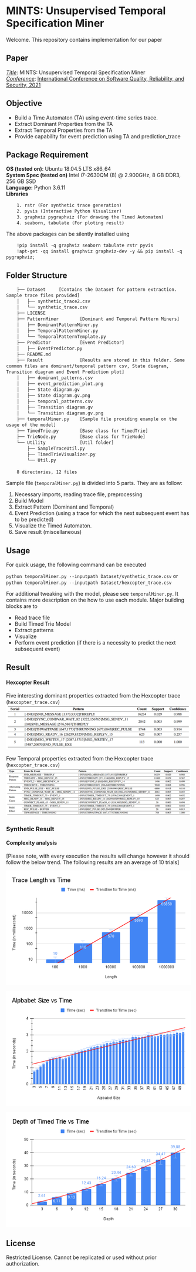 # MINTS: Unsupervised Temporal Specification Miner

Welcome. This repository contains implementation for our paper

## Paper
*<u>Title</u>*: MINTS: Unsupervised Temporal Specification Miner \
*<u>Conference</u>*: [International Conference on Software Quality, Reliability, and Security, 2021](https://qrs21.techconf.org/)


## Objective
* Build a Time Automaton (TA) using event-time series trace.
* Extract Dominant Properties from the TA
* Extract Temporal Properties from the TA
* Provide capability for event prediction using TA and prediction_trace

## Package Requirement

**OS (tested on)**: Ubuntu 18.04.5 LTS x86_64 \
**System Spec (tested on)** Intel i7-2630QM (8) @ 2.900GHz, 8 GB DDR3, 256 GB SSD \
**Language:** Python 3.6.11 \
**Libraries**

```
    1. rstr (For synthetic trace generation)
    2. pyvis (Interactive Python Visualizer)
    3. graphviz pygraphviz (For drawing the Timed Automaton)
    4. seaborn, tabulate (For ploting result)
```

The above packages can be silently installed using
```
    !pip install -q graphviz seaborn tabulate rstr pyvis
    !apt-get -qq install graphviz graphviz-dev -y && pip install -q pygraphviz;
```

## Folder Structure
```
    ├── Dataset     [Contains the Dataset for pattern extraction. Sample trace files provided]
    │   ├── synthetic_trace2.csv
    │   └── synthetic_trace.csv
    ├── LICENSE
    ├── PatternMiner        [Dominant and Temporal Pattern Miners]
    │   ├── DominantPatternMiner.py
    │   ├── TemporalPatternMiner.py
    │   └── TemporalPatternTemplate.py
    ├── Predictor           [Event Predictor]
    │   ├── EventPredictor.py
    ├── README.md
    ├── Result              [Results are stored in this folder. Some common files are dominant/temporal pattern csv, State diagram, Transition diagram and Event Prediction plot]
    │   ├── dominant_patterns.csv
    │   ├── event_prediction_plot.png
    │   ├── State diagram.gv
    │   ├── State diagram.gv.png
    │   ├── temporal_patterns.csv
    │   ├── Transition diagram.gv
    │   └── Transition diagram.gv.png
    ├── temporalMiner.py    [Sample file providing example on the usage of the model]
    ├── TimedTrie.py        [Base class for TimedTrie]
    ├── TrieNode.py         [Base class for TrieNode]
    └── Utility             [Util folder]
        ├── SampleTraceUtil.py
        ├── TimedTrieVisualizer.py
        └── Util.py
    
    8 directories, 12 files
```

Sample file (`temporalMiner.py`) is divided into 5 parts. They are as follow:

1. Necessary imports, reading trace file, preprocessing
2. Build Model
3. Extract Pattern (Dominant and Temporal)
4. Event Prediction (using a trace for which the next subsequent event has to be predicted)
5. Visualize the Timed Automaton.
6. Save result (miscellaneous)

## Usage
For quick usage, the following command can be executed

` python temporalMiner.py --inputpath Dataset/synthetic_trace.csv `
or \
` python temporalMiner.py --inputpath Dataset/hexcopter_trace.csv `

For additional tweaking with the model, please see `temporalMiner.py`. It contains more description on the how to use each module. Major building blocks are to 
* Read trace file
* Build Timed Trie Model
* Extract patterns
* Visualize
* Perform event prediction (if there is a necessity to predict the next subsequent event)

## Result
#### Hexcopter Result

Five interesting dominant properties extracted from the Hexcopter trace (`hexcopter_trace.csv`)
![Dominant Properties](Result/Five%20Dominant%20Property%20Hexcopter.png)

Few Temporal properties extracted from the Hexcopter trace (`hexcopter_trace.csv`)
![Temporal Properties](Result/Temporal%20Property%20Hexcopter.png)

### Synthetic Result

#### Complexity analysis

[Please note, with every execution the results will change however it should follow the below trend. The following results are an average of 10 trials]

![Trace Length vs Time](Result/Trace%20Length%20vs%20Time.png)

![Alpbabet Size vs Time](Result/Alpbabet%20Size%20vs%20Time.png)

![Depth of Timed Trie vs Time](Result/Depth%20of%20Timed%20Trie%20vs%20Time.png)


## License
Restricted License. Cannot be replicated or used without prior authorization.